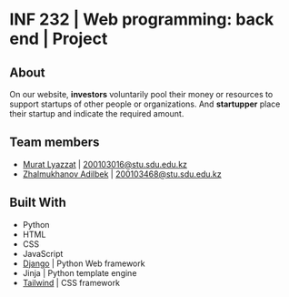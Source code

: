 # INF 232 | Web programming: back end | Project
## About 
On our website, **investors** voluntarily pool their money or resources to support startups of other people or organizations. And **startupper**  place their startup and indicate the required amount.

## Team members
- [Murat Lyazzat](https://github.com/mlyazzat) | 200103016@stu.sdu.edu.kz
- [Zhalmukhanov Adilbek](https://github.com/zhalmukhanov) | 200103468@stu.sdu.edu.kz

## Built With
- Python
- HTML
- CSS
- JavaScript
- [Django](https://www.djangoproject.com/) | Python Web framework
- Jinja | Python template engine
- [Tailwind](https://tailwindcss.com/) | CSS framework
